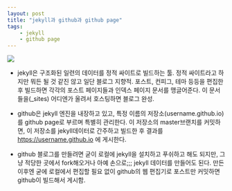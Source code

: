 ```yaml
---
layout: post
title: "jekyll과 github과 github page"
tags: 
    - jekyll 
    - github page
---
```


<img src="https://docs.google.com/drawings/d/e/2PACX-1vRKioDaDWK5z53ARwSD0YG0MZ8IfD6M8TXGgBN1VLfFfPhTWX1DgaG8X-1OWsabMtCNkumDFiQdgjL8/pub?w=1440&amp;h=1080">

- jekyll은 구조화된 일련의 데이터를 정적 싸이트로 빌드하는 툴. 정적 싸이트라고 하지만 뭐든 될 것 같진 않고 일단 블로그 지향적. 포스트, 컨피그, 테마 등등을 편집한 후 빌드하면 각각의 포스트 페이지들과 인덱스 페이지 문서를 맹글어준다. 이 문서들을(_sites) 어디엔가 올려서 호스팅하면 블로그 완성.

- github은 jekyll 엔진을 내장하고 있고, 특정 이름의 저장소(username.github.io)를 github page로 부르며 특별히 관리한다. 이 저장소의 master브랜치를 커밋하면, 이 저장소를 jekyll데이터로 간주하고 빌드한 후 결과를 https://username.github.io 에 게시한다.

- github 블로그를 만들려면 굳이 로컬에 jekyll을 설치하고 푸쉬하고 해도 되지만, 그냥 적당한 곳에서 fork해오거나 아예 손으로;;; jekyll 데이터를 만들어도 된다. 만든 이후엔 굳에 로컬에서 편집할 필요 없이 github의 웹 편집기로 포스트만 커밋하면 github이 빌드해서 게시함.
